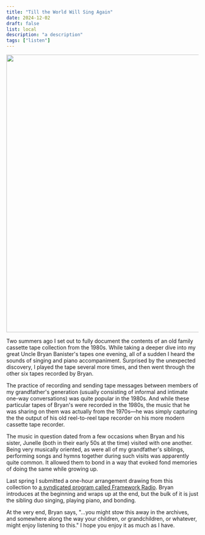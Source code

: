 ```yaml
---
title: "Till the World Will Sing Again"
date: 2024-12-02
draft: false
list: local
description: "a description"
tags: ["listen"]
---
```


<p><a href="https://frameworkradio.net/2024/02/877-2024-02-18/" title="Framework Radio"><img class="post__image" src="https://imagedelivery.net/W3vkZ88MvMerAgdbS1TPPQ/49938774-ca9d-4ad4-c7d2-b9aa606d7800/public" alt="" width="1366" height="725"></a></p>
<p>Two summers ago I set out to fully document the contents of an old family cassette tape collection from the 1980s. While taking a deeper dive into my great Uncle Bryan Banister's tapes one evening, all of a sudden I heard the sounds of singing and piano accompaniment. Surprised by the unexpected discovery, I played the tape several more times, and then went through the other six tapes recorded by Bryan.</p>
<p>The practice of recording and sending tape messages between members of my grandfather's generation (usually consisting of informal and intimate one-way conversations) was quite popular in the 1980s. And while these particular tapes of Bryan's were recorded in the 1980s, the music that he was sharing on them was actually from the 1970s—he was simply capturing the the output of his old reel-to-reel tape recorder on his more modern cassette tape recorder.</p>
<p>The music in question dated from a few occasions when Bryan and his sister, Junelle (both in their early 50s at the time) visited with one another. Being very musically oriented, as were all of my grandfather's siblings, performing songs and hymns together during such visits was apparently quite common. It allowed them to bond in a way that evoked fond memories of doing the same while growing up.</p>
<p>Last spring I submitted a one-hour arrangement drawing from this collection to <a href="https://frameworkradio.net/2024/02/877-2024-02-18/" title="Framework Radio">a syndicated program called Framework Radio</a>. Bryan introduces at the beginning and wraps up at the end, but the bulk of it is just the sibling duo singing, playing piano, and bonding.</p>
<p>At the very end, Bryan says, "...you might stow this away in the archives, and somewhere along the way your children, or grandchildren, or whatever, might enjoy listening to this." I hope you enjoy it as much as I have.</p>